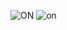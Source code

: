 
![ON](https://user-images.githubusercontent.com/81506807/116284863-2cee6800-a7ab-11eb-8272-136614c9671b.PNG)
![on](https://user-images.githubusercontent.com/81506807/116449129-76a48480-a877-11eb-875c-fb03a3b58e09.PNG)